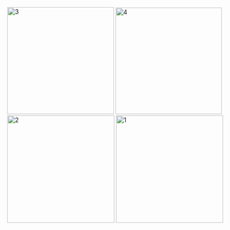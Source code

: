<img width="247" alt="3" src="https://user-images.githubusercontent.com/98255061/220227297-082c0898-9fbc-44d9-8740-46051a6b6d77.png">
<img width="246" alt="4" src="https://user-images.githubusercontent.com/98255061/220227299-65fc72ac-caa2-40ec-8433-1acb9714d5f8.png">
<img width="248" alt="2" src="https://user-images.githubusercontent.com/98255061/220227301-663b0be4-2f24-4ef4-916c-4c2c672617c8.png">
<img width="248" alt="1" src="https://user-images.githubusercontent.com/98255061/220227303-29de9ed6-9f89-4449-94c0-6cee0fbe465b.png">
